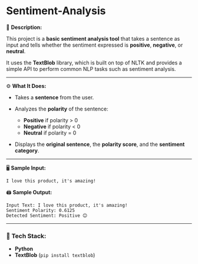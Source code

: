 # Sentiment-Analysis

📝 **Description:**

This project is a **basic sentiment analysis tool** that takes a sentence as input and tells whether the sentiment expressed is **positive**, **negative**, or **neutral**.

It uses the **TextBlob** library, which is built on top of NLTK and provides a simple API to perform common NLP tasks such as sentiment analysis.

---

⚙️ **What It Does:**

* Takes a **sentence** from the user.
* Analyzes the **polarity** of the sentence:

  * **Positive** if polarity > 0
  * **Negative** if polarity < 0
  * **Neutral** if polarity = 0
* Displays the **original sentence**, the **polarity score**, and the **sentiment category**.

---

🖥️ **Sample Input:**

```
I love this product, it's amazing!
```

🖨️ **Sample Output:**

```
Input Text: I love this product, it's amazing!
Sentiment Polarity: 0.6125
Detected Sentiment: Positive 😊
```

---

### 🧰 **Tech Stack:**

* **Python**
* **TextBlob** (`pip install textblob`)

